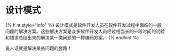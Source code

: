 # 设计模式

{% hint style="info" %} 
设计模式是软件开发人员在软件开发过程中面临的一般问题的解决方案。这些解决方案是众多软件开发人员经过相当长的一段时间的试验和错误总结出来的解决某一类问题的一种编码方案。
{% endhint %}

说人话就是解决某些问题的套路！
